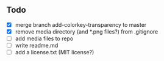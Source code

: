 
## Todo

- [x] merge branch add-colorkey-transparency to master
- [x] remove media directory (and *.png files?) from .gitignore
- [ ] add media files to repo
- [ ] write readme.md
- [ ] add a license.txt (MIT license?)
